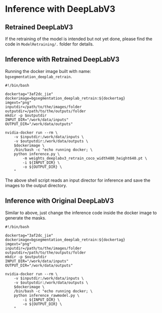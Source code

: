 # Inference with DeepLabV3
## Retrained DeepLabV3
If the retraining of the model is intended but not yet done, please find the
code in `ModelRetraining/.` folder for details.

## Inference with Retrained DeepLabV3
Running the docker image built with name: `bgsegmentation_deeplab_retrain`.

```
#!/bin/bash

dockertag="3af2dc_jie"
dockerimage=bgsegmentation_deeplab_retrain:${dockertag}
imgext="png"
inputdir=/path/to/the/images/folder
outputdir=/path/to/the/outputs/folder
mkdir -p $outputdir
INPUT_DIR="/work/data/inputs"
OUTPUT_DIR="/work/data/outputs"

nvidia-docker run --rm \
    -v $inputdir:/work/data/inputs \
    -v $outputdir:/work/data/outputs \
    $dockerimage \
    /bin/bash -c "echo running docker; \
    python inference.py \
		-m weights_deeplabv3_retrain_coco_width480_height640.pt \
        -i ${INPUT_DIR} \
        -o ${OUTPUT_DIR} \
    "
```

The above shell script reads an input director for inference and
save the images to the output directory.

## Inference with Original DeepLabV3

Similar to above, just change the inference code inside the docker image
to generate the masks.

```
#!/bin/bash

dockertag="3af2dc_jie"
dockerimage=bgsegmentation_deeplab_retrain:${dockertag}
imgext="png"
inputdir=/path/to/the/images/folder
outputdir=/path/to/the/outputs/folder
mkdir -p $outputdir
INPUT_DIR="/work/data/inputs"
OUTPUT_DIR="/work/data/outputs"

nvidia-docker run --rm \
    -v $inputdir:/work/data/inputs \
    -v $outputdir:/work/data/outputs \
    $dockerimage \
    /bin/bash -c "echo running docker; \
    python inference_rawmodel.py \
        -i ${INPUT_DIR} \
        -o ${OUTPUT_DIR} \
    "
```
